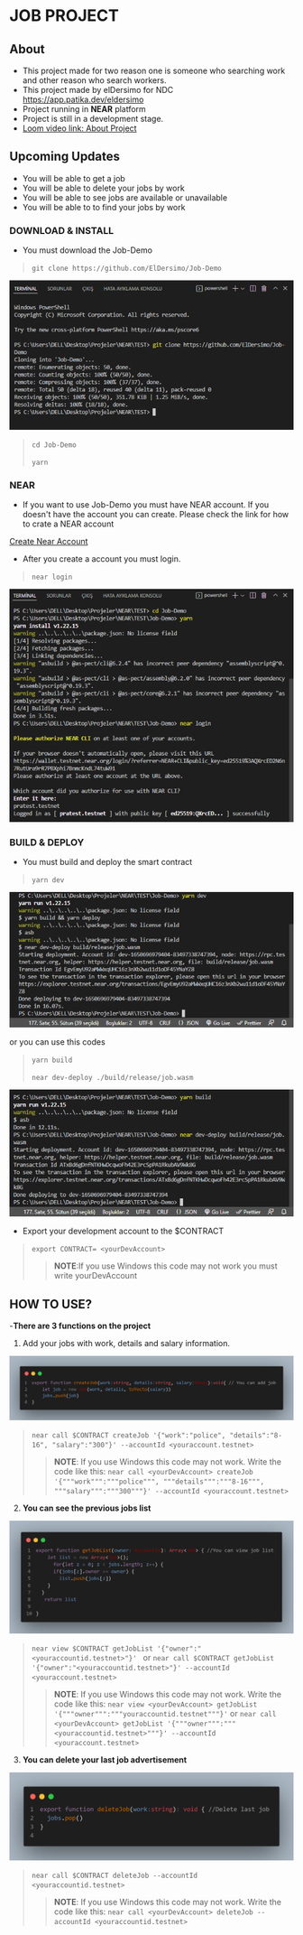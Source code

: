 # **JOB PROJECT**

## About
- This project made for two reason one is someone who searching work and other reason who search workers.
- This project made by elDersimo for NDC https://app.patika.dev/eldersimo 
- Project running in **NEAR** platform
- Project is still in a development stage.
- [Loom video link: About Project](https://www.loom.com/share/71e13db7a2874ea78615f0b35706a762)

## Upcoming Updates
- You will be able to get a job
- You will be able to delete your jobs by work
- You will be able to see jobs are available or unavailable
- You will be able to to find your jobs by work


### DOWNLOAD & INSTALL
- You must download the Job-Demo 


>`git clone https://github.com/ElDersimo/Job-Demo` 

![Git Clone](/img/git%20clone.png)

>`cd Job-Demo`
>
> `yarn`

### NEAR
- If you want to use Job-Demo you must have NEAR account. If you doesn't have the account you can create. Please check the link for how to crate a NEAR account

[Create Near Account](https://docs.near.org/docs/develop/basics/create-account)

- After you create a account you must login.

> `near login`

![ cd-yarn-login ](/img/cd%20-yarn-login.png)


### BUILD & DEPLOY
- You must build and deploy the smart contract

> `yarn dev`

![yarn dev](/img/yarn%20dev.png)

or you can use this codes

> `yarn build`
>
> `near dev-deploy ./build/release/job.wasm`    

![yarn build & near dev-deploy](/img/yarn%20build%20%26%20near%20dev-deploy.png)

- Export your development account to the $CONTRACT

> `export CONTRACT= <yourDevAccount>`
>>**NOTE**:If you use Windows this code may not work you must write yourDevAccount



## **HOW TO USE?**

-**There are 3 functions on the project**
1. Add your jobs with work, details and salary information.


![createJob](/img/export%20function.png)

> `near call $CONTRACT createJob '{"work":"police", "details":"8-16", "salary":"300"}' --accountId <youraccount.testnet> `
>
>> **NOTE**: If you use Windows this code may not work. Write the code like this: `near call <yourDevAccount> createJob '{"""work""":"""police""", """details""":"""8-16""", """salary""":"""300"""}' --accountId <youraccount.testnet> `


2. **You can see the previous jobs list**

![getJobList](/img/get%20job%20list.png)

> `near view $CONTRACT getJobList '{"owner":"<youraccountid.testnet>"}' `
or
> `near call $CONTRACT getJobList '{"owner":"<youraccountid.testnet>"}' --accountId <youraccount.testnet> `
>
>> **NOTE**: If you use Windows this code may not work. Write the code like this: `near view <yourDevAccount> getJobList '{"""owner""":"""youraccountid.testnet"""}'` or `near call <yourDevAccount> getJobList '{"""owner""":"""<youraccountid.testnet>"""}' --accountId <youraccount.testnet> `


3. **You can delete your last job advertisement**

![deleteJob](/img/deletejob.png)

> `near call $CONTRACT deleteJob --accountId <youraccountid.testnet> `
>
>> **NOTE**: If you use Windows this code may not work. Write the code like this: `near call <yourDevAccount> deleteJob --accountId <youraccountid.testnet> `